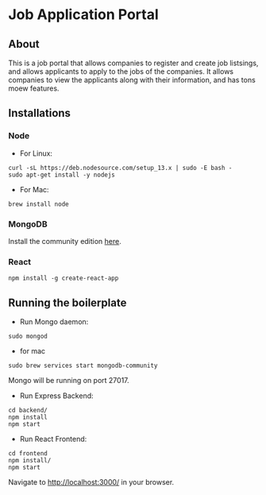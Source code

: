 # Job Application Portal

## About

This is a job portal that allows companies to register and create job listsings, and allows applicants to apply to the jobs of the companies. It allows companies to view the applicants along with their information, and has tons moew features.

## Installations

### Node

- For Linux:

```
curl -sL https://deb.nodesource.com/setup_13.x | sudo -E bash -
sudo apt-get install -y nodejs
```

- For Mac:

```
brew install node
```

### MongoDB

Install the community edition [here](https://docs.mongodb.com/manual/installation/#mongodb-community-edition-installation-tutorials).

### React

```
npm install -g create-react-app
```

## Running the boilerplate

- Run Mongo daemon:

```
sudo mongod
```

- for mac

```
sudo brew services start mongodb-community
```

Mongo will be running on port 27017.

- Run Express Backend:

```
cd backend/
npm install
npm start
```

- Run React Frontend:

```
cd frontend
npm install/
npm start
```

Navigate to [http://localhost:3000/](http://localhost:3000/) in your browser.
